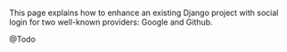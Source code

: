 This page explains how to enhance an existing Django project with social login for two well-known providers: Google and Github. 

@Todo
